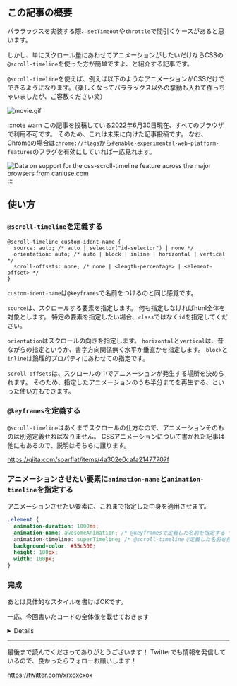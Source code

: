 <!--
title:   パララックスならscrollイベントを間引かずとも@scroll-timelineで良いじゃない
tags:    CSS
id:      c3a16ae533e2f9ef20af
private: false
-->
## この記事の概要

パララックスを実装する際、`setTimeout`や`throttle`で間引くケースがあると思います。

しかし、単にスクロール量にあわせてアニメーションがしたいだけならCSSの`@scroll-timeline`を使った方が簡単ですよ、と紹介する記事です。

`@scroll-timeline`を使えば、例えば以下のようなアニメーションがCSSだけでできるようになります。（楽しくなってパララックス以外の挙動も入れて作っちゃいましたが、ご容赦ください笑）

![movie.gif](https://qiita-image-store.s3.ap-northeast-1.amazonaws.com/0/214677/89f04e97-5a39-682d-988a-f361a0050ecb.gif)

:::note warn
この記事を投稿している2022年6月30日現在、すべてのブラウザで利用不可です。
そのため、これは未来に向けた記事投稿です。
なお、Chromeの場合は`chrome://flags`から`#enable-experimental-web-platform-features`のフラグを有効にしていれば一応見れます。

<picture>
<source type="image/webp" srcset="https://caniuse.bitsofco.de/static/v1/css-scroll-timeline-1656589562487.webp">
<source type="image/png" srcset="https://caniuse.bitsofco.de/static/v1/css-scroll-timeline-1656589562487.png">
<img src="https://caniuse.bitsofco.de/static/v1/css-scroll-timeline-1656589562487.jpg" alt="Data on support for the css-scroll-timeline feature across the major browsers from caniuse.com">
</picture>
:::

## 使い方

### `@scroll-timeline`を定義する

```css:書式
@scroll-timeline custom-ident-name {
  source: auto; /* auto | selector("id-selector") | none */
  orientation: auto; /* auto | block | inline | horizontal | vertical */
  scroll-offsets: none; /* none | <length-percentage> | <element-offset> */
}
```

`custom-ident-name`は`@keyframes`で名前をつけるのと同じ感覚です。

`source`は、スクロールする要素を指定します。
何も指定しなければhtml全体を対象とします。
特定の要素を指定したい場合、`class`ではなく`id`を指定してください。

`orientation`はスクロールの向きを指定します。
`horizontal`と`vertical`は、昔ながらの指定というか、書字方向関係無く水平か垂直かを指定します。
`block`と`inline`は論理的プロパティにあわせての指定です。

`scroll-offsets`は、スクロールの中でアニメーションが発生する場所を決められます。
そのため、指定したアニメーションのうち半分までを再生する、といった使い方もできます。

### `@keyframes`を定義する

`@scroll-timeline`はあくまでスクロールの仕方なので、アニメーションそのものは別途定義せねばなりません。
CSSアニメーションについて書かれた記事は他にもあるので、説明はそちらに譲ります。

https://qiita.com/soarflat/items/4a302e0cafa21477707f


### アニメーションさせたい要素に`animation-name`と`animation-timeline`を指定する

アニメーションさせたい要素に、これまで指定した中身を適用させます。

```css
.element {
  animation-duration: 1000ms;
  animation-name: awesomeAnimation; /* @keyframesで定義した名前を指定する */
  animation-timeline: superTimeline; /* @scroll-timelineで定義した名前を指定する */
  background-color: #55c500;
  height: 100px;
  width: 100px;
}
```

### 完成

あとは具体的なスタイルを書けばOKです。

一応、今回書いたコードの全体像を載せておきます

<details>

```html:index.html
  <body>
    <div id="container">
      <h1 class="heading">Scroll down<br />↓</h1>
      <div class="column1 near green"></div>
      <div class="column2 far blue"></div>
      <div class="column3 middle black"></div>
      <div class="column1 far black"></div>
      <div class="column2 middle green"></div>
      <div class="column3 near blue"></div>
      <div class="column1 middle blue"></div>
      <div class="column2 near black"></div>
      <div class="column3 far green"></div>
      <div class="column1 near green"></div>
      <div class="column2 far blue"></div>
      <div class="column3 middle black"></div>
      <div class="column1 far black"></div>
      <div class="column2 middle green"></div>
      <div class="column3 near blue"></div>
      <div class="column1 middle blue"></div>
      <div class="column2 near black"></div>
      <div class="column3 far green"></div>
      <div class="column1 near green"></div>
      <div class="column2 far blue"></div>
      <div class="column3 middle black"></div>
      <div class="column1 far black"></div>
      <div class="column2 middle green"></div>
      <div class="column3 near blue"></div>
      <div class="column1 middle blue"></div>
      <div class="column2 near black"></div>
      <div class="column3 far green"></div>
      <h1 class="heading">↑<br />Scroll up</h1>
    </div>
  </body>
```

```css:style.css
* {
  box-sizing: border-box;
  margin: 0;
  padding: 0;
}

#container {
  display: grid;
  gap: 1rem;
  grid-template-columns: 1fr repeat(3, 300px) 1fr;
  padding-block: 20vh;
  place-items: center;
  width: 100%;
}

.heading {
  font-family: "SF Pro", sans-serif;
  font-size: 96px;
  font-weight: bold;
  grid-column: 2 / 5;
  padding-block: 5vh;
  text-align: center;
}

.column1 {
  transform-origin: center right;
  grid-column: 2 / 3;
}

.column2 {
  grid-column: 3 / 4;
}

.column3 {
  transform-origin: center left;
  grid-column: 4 / 5;
}

.near {
  animation-direction: alternate;
  animation-duration: 1000ms;
  animation-name: nearAnimation;
  animation-timeline: moveTimeline;
  border-radius: 48px;
  height: 240px;
  width: 240px;
  z-index: 1;
}

.middle {
  animation-direction: alternate;
  animation-duration: 1000ms;
  animation-name: middleAnimation;
  animation-timeline: moveTimeline;
  border-radius: 32px;
  height: 160px;
  width: 160px;
  z-index: 0;
}

.far {
  animation-direction: alternate;
  animation-duration: 1000ms;
  animation-name: farAnimation;
  animation-timeline: moveTimeline;
  border-radius: 16px;
  height: 80px;
  width: 80px;
  z-index: -1;
}

.green {
  background-color: #55c500;
}

.blue {
  background-color: #4097db;
}

.black {
  background-color: #1e2121;
}

@scroll-timeline moveTimeline {
  orientation: vertical;
  scroll-offsets: selector(#container) start 0, selector(#container) end 0;
  source: selector("#container");
}

@keyframes nearAnimation {
  0% {
    transform: translateY(100%);
  }
  100% {
    transform: translateY(-100%) rotate(360deg);
  }
}

@keyframes middleAnimation {
  0% {
    transform: translateY(60%);
  }
  100% {
    transform: translateY(-60%) rotate(360deg);
  }
}

@keyframes farAnimation {
  0% {
    transform: translateY(10%);
  }
  100% {
    transform: translateY(-2%) rotate(360deg);
  }
}
```

</details>

---

最後まで読んでくださってありがとうございます！
Twitterでも情報を発信しているので、良かったらフォローお願いします！

https://twitter.com/xrxoxcxox